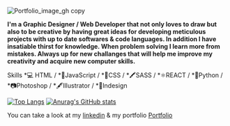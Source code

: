 ![Portfolio_image_gh copy](https://user-images.githubusercontent.com/57510946/118076796-7bd5f900-b378-11eb-826c-ade921b307f5.jpg)

**I'm a Graphic Designer / Web Developer that not only loves to draw but also to be creative by having great ideas for developing meticulous projects with up to date softwares & code languages.
In addition I have insatiable thirst for knowledge. When problem solving I learn more from mistakes. Always up for new challanges that will help me improve my creativity and acquire new computer skills.**

Skills
*💻 HTML / *📝JavaScript / *📘CSS / *🖍SASS / *⚛REACT / *🐍Python / *📷Photoshop / *🖋Illustrator / *🧾Indesign

[![Top Langs](https://github-readme-stats.vercel.app/api/top-langs/?username=Reynaldo-AlvarezJr&layout=compact)](https://github.com/anuraghazra/github-readme-stats)
[![Anurag's GitHub stats](https://github-readme-stats.vercel.app/api?username=Reynaldo-AlvarezJr)](https://github.com/anuraghazra/github-readme-stats)

You can take a look at my [linkedin](https://www.linkedin.com/in/reynaldoalvarezjr/) & my portfolio [Portfolio](http://Reynaldo-AlvarezJr-app.netlify.app)






<!--
**Reynaldo-AlvarezJr/Reynaldo-AlvarezJr** is a ✨ _special_ ✨ repository because its `README.md` (this file) appears on your GitHub profile.

Here are some ideas to get you started:

- 🔭 I’m currently working on ...
- 🌱 I’m currently learning ...
- 👯 I’m looking to collaborate on ...
- 🤔 I’m looking for help with ...
- 💬 Ask me about ...
- 📫 How to reach me: ...
- 😄 Pronouns: ...
- ⚡ Fun fact: ...
-->
